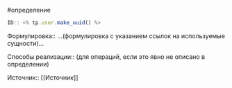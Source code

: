 #определение

```javascript
ID:: <% tp.user.make_uuid() %>
```

Формулировка:: ...(формулировка с указанием ссылок на используемые сущности)...

Способы реализации:: (для операций, если это явно не описано в определении)

Источник:: [[Источник]]
